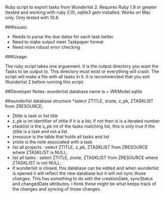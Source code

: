 Ruby script to export tasks from Wunderlist 2. Requires Ruby 1.9 or greater (tested and working with ruby 2.0), sqlite3 gem installed. Works on Mac only. Only tested with 10.8.

###Issues:
* Needs to parse the due dates for each task better
* Need to make output meet Taskpaper format
* Need more robust error checking

###Usage:

The ruby script takes one arguement. It is the output directory you want the Tasks to be output to. This directory must exist or everything will crash. The script will make a file with all tasks in it. It is recommended that you exit Wunderlist 2 before running this script.

##Developer Notes:
wunderlist database name is = WKModel.sqlite

##wunderlist database structure
*select ZTITLE, znote, z_pk, ZTASKLIST from ZRESOURCE;
* Ztitle is task or list title
* z_pk is int identifier of ztitle if it is a list, if not then is is a iterated number
* ztasklist is the z_pk int of the tasks matching list, this is only true if the ztitle is a task and not a list
* zresouce is the table that holds all tasks and list
* znote is the note associated with a task
* list all projects : select ZTITLE, z_pk, ZTASKLIST from ZRESOURCE where ZTASKLIST is NULL;
* list all tasks : select ZTITLE, znote, ZTASKLIST from ZRESOURCE where ZTASKLIST is not NULL;
* if wunderlist is closed, this database can be edited and when wunderlist is opened it will reflect the new database but it will not sync those changes. This has something to do with the creationDate, syncStatus and changedDate attributes. I think these might be what keeps track of the changes and syncing of those changes.


